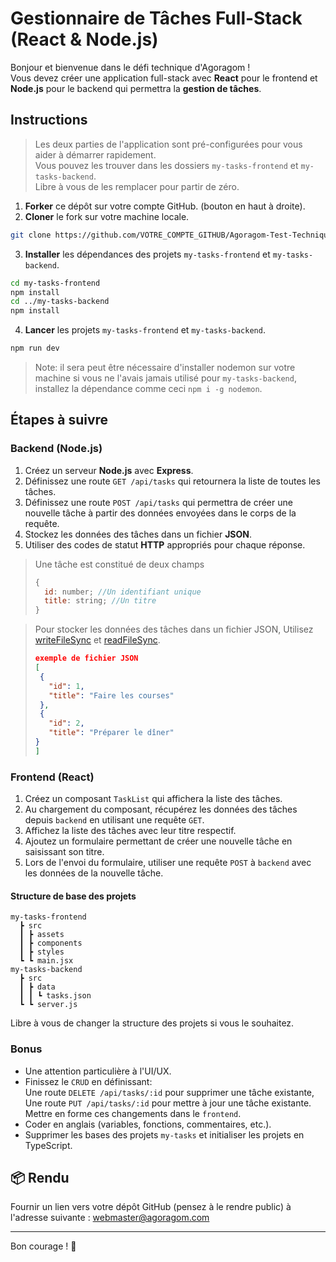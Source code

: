 # Gestionnaire de Tâches Full-Stack (React & Node.js)

Bonjour et bienvenue dans le défi technique d'Agoragom !   
Vous devez créer une application full-stack avec **React** pour le frontend et **Node.js** pour le backend qui permettra la **gestion de tâches**.

##  Instructions

> Les deux parties de l'application sont pré-configurées pour vous aider à démarrer rapidement.  
> Vous pouvez les trouver dans les dossiers `my-tasks-frontend` et `my-tasks-backend`.  
> Libre à vous de les remplacer pour partir de zéro.

1. **Forker** ce dépôt sur votre compte GitHub. (bouton en haut à droite).
2. **Cloner** le fork sur votre machine locale.

```bash
git clone https://github.com/VOTRE_COMPTE_GITHUB/Agoragom-Test-Technique.git
```

3. **Installer** les dépendances des projets `my-tasks-frontend` et `my-tasks-backend`.

```bash
cd my-tasks-frontend
npm install
cd ../my-tasks-backend
npm install
```

4. **Lancer** les projets
   `my-tasks-frontend` et `my-tasks-backend`.

```bash
npm run dev
```

> Note: il sera peut être nécessaire d'installer nodemon sur votre machine si vous ne l'avais jamais utilisé pour `my-tasks-backend`, installez la dépendance comme ceci `npm i -g nodemon`.

##  Étapes à suivre

###  Backend (Node.js)

1. Créez un serveur **Node.js** avec **Express**.
2. Définissez une route `GET /api/tasks` qui retournera la liste de toutes les tâches.
3. Définissez une route `POST /api/tasks` qui permettra de créer une nouvelle tâche à partir des données envoyées dans le corps de la requête.
4. Stockez les données des tâches dans un fichier **JSON**.
5. Utiliser des codes de statut **HTTP** appropriés pour chaque réponse.

>  Une tâche est constitué de deux champs
>
> ```js
> {
>   id: number; //Un identifiant unique
>   title: string; //Un titre
> }
> ```

>  Pour stocker les données des tâches dans un fichier JSON, Utilisez [writeFileSync](https://nodejs.org/api/fs.html#fs_fs_writefilesync_file_data_options) et [readFileSync](https://nodejs.org/api/fs.html#fs_fs_readfilesync_path_options).
>
> ```json
> exemple de fichier JSON
> [
>  {
>    "id": 1,
>    "title": "Faire les courses"
>  },
>  {
>    "id": 2,
>    "title": "Préparer le dîner"
> }
> ]
> ```

###  Frontend (React)

1. Créez un composant `TaskList` qui affichera la liste des tâches.
2. Au chargement du composant, récupérez les données des tâches depuis `backend` en utilisant une requête `GET`.
3. Affichez la liste des tâches avec leur titre respectif.
4. Ajoutez un formulaire permettant de créer une nouvelle tâche en saisissant son titre.
5. Lors de l'envoi du formulaire, utiliser une requête `POST` à `backend` avec les données de la nouvelle tâche.

####  Structure de base des projets

```plaintext
my-tasks-frontend
  ┣ src
  ┃ ┣ assets
  ┃ ┣ components
  ┃ ┣ styles
  ┗ ┗ main.jsx
my-tasks-backend
  ┣ src
  ┃ ┣ data
  ┃ ┃ ┗ tasks.json
  ┗ ┗ server.js
```

Libre à vous de changer la structure des projets si vous le souhaitez.

###  Bonus

- Une attention particulière à l'UI/UX.
- Finissez le `CRUD` en définissant:  
   Une route `DELETE /api/tasks/:id` pour supprimer une tâche existante,  
   Une route `PUT /api/tasks/:id` pour mettre à jour une tâche existante.  
  Mettre en forme ces changements dans le `frontend`.
- Coder en anglais (variables, fonctions, commentaires, etc.).
- Supprimer les bases des projets `my-tasks` et initialiser les projets en TypeScript.

## 📦 Rendu

Fournir un lien vers votre dépôt GitHub (pensez à le rendre public)
à l'adresse suivante : webmaster@agoragom.com

---

Bon courage ! 🚀

```

```
